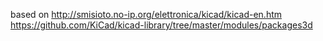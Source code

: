 based on 
http://smisioto.no-ip.org/elettronica/kicad/kicad-en.htm
https://github.com/KiCad/kicad-library/tree/master/modules/packages3d
